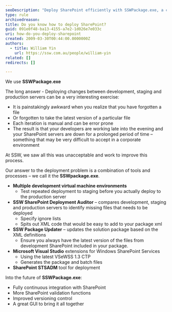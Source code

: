 ```yaml
---
seoDescription: "Deploy SharePoint efficiently with SSWPackage.exe, a combination of tools and processes that automates the deployment process, ensuring accurate and repeatable deployments between development, staging, and production servers."
type: rule
archivedreason: 
title: Do you know how to deploy SharePoint?
guid: 091e0f48-ba13-4155-a7e2-1d026e7e033c
uri: how-do-you-deploy-sharepoint
created: 2009-03-30T00:44:00.0000000Z
authors:
  - title: William Yin
    url: https://ssw.com.au/people/william-yin
related: []
redirects: []

---
```


We use **SSWPackage.exe**

The long answer - Deploying changes between development, staging and production servers can be a very interesting exercise:

* It is painstakingly awkward when you realize that you have forgotten a file
* Or forgotten to take the latest version of a particular file
* Each iteration is manual and can be error prone
* The result is that your developers are working late into the evening and your SharePoint servers are down for a prolonged period of time – something that may be very difficult to accept in a corporate environment

At SSW, we saw all this was unacceptable and work to improve this process.

<!--endintro-->

Our answer to the deployment problem is a combination of tools and processes – we call it the **SSWpackage.exe**.

* **Multiple development virtual machine environments**
  * Test repeated deployment to staging before you actually deploy to the production server
* **SSW SharePoint Deployment Auditor** – compares development, staging and production servers to identify missing files that needs to be deployed
  * Specify ignore lists
  * Spits out XML code that would be easy to add to your package xml
* **SSW Package Updater** – updates the solution package based on the XML definitions
  * Ensure you always have the latest version of the files from development SharePoint included in your package.
* **Microsoft Visual Studio** extensions for Windows SharePoint Services
  * Using the latest VSeWSS 1.3 CTP
  * Generates the package and batch files
* **SharePoint STSADM** tool for deployment

Into the future of **SSWPackage.exe**:

* Fully continuous integration with SharePoint
* More SharePoint validation functions
* Improved versioning control
* A great GUI to bring it all together
